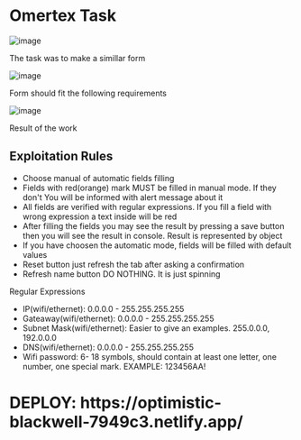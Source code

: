 # Omertex Task

![image](https://user-images.githubusercontent.com/56229270/124313974-572d1f00-db7a-11eb-8ccd-67fd686b0a6d.png)
<p>The task was to make a simillar form</p>


![image](https://user-images.githubusercontent.com/56229270/124314492-2699b500-db7b-11eb-9aa9-29746b88cd23.png)
<p>Form should fit the following requirements</p>

![image](https://user-images.githubusercontent.com/56229270/124314575-4630dd80-db7b-11eb-93b0-6e05ff8f6649.png)
<p>Result of the work </p>

<h2>Exploitation Rules</h2>
<ul>
  <li> Choose manual of automatic fields filling</li>
  <li> Fields with red(orange) mark MUST be filled in manual mode. If they don't You will be informed with alert message about it</li>
  <li> All fields are verified with regular expressions. If you fill a field with wrong expression a text inside will be red</li>
  <li>After filling the fields you may see the result by pressing a save button then you will see the result in console. Result is represented by object</li>
  <li>If you have choosen the automatic mode, fields will be filled with default values</li>
  <li>Reset button just refresh the tab after asking a confirmation</li>
  <li>Refresh name button DO NOTHING. It is just spinning </li>
</ul
 
  <h2>Regular Expressions</h2>
  <ul>
  <li>IP(wifi/ethernet): 0.0.0.0 - 255.255.255.255</li>
  <li>Gateaway(wifi/ethernet): 0.0.0.0 - 255.255.255.255 </li>
  <li>Subnet Mask(wifi/ethernet): Easier to give an examples. 255.0.0.0, 192.0.0.0</li>
  <li>DNS(wifi/ethernet): 0.0.0.0 - 255.255.255.255</li>
  <li>Wifi password: 6- 18 symbols, should contain at least one letter, one number, one special mark. EXAMPLE: 123456AA! </li>
</ul>

<h1>DEPLOY: https://optimistic-blackwell-7949c3.netlify.app/</h1>
